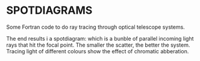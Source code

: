 # SPOTDIAGRAMS

Some Fortran code to do ray tracing through optical telescope systems.

The end results i a spotdiagram: which is a bunble of parallel incoming light rays that hit the focal point. The smaller the scatter, the better the system. Tracing light of different colours show the effect of chromatic abberation.
